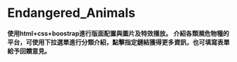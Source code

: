 # Endangered_Animals
**使用html+css+boostrap進行版面配置與圖片及特效播放。**
**介紹各類瀕危物種的平台，可使用下拉選單進行分類介紹，點擊指定鏈結獲得更多資訊，也可填寫表單給予回饋意見。**
